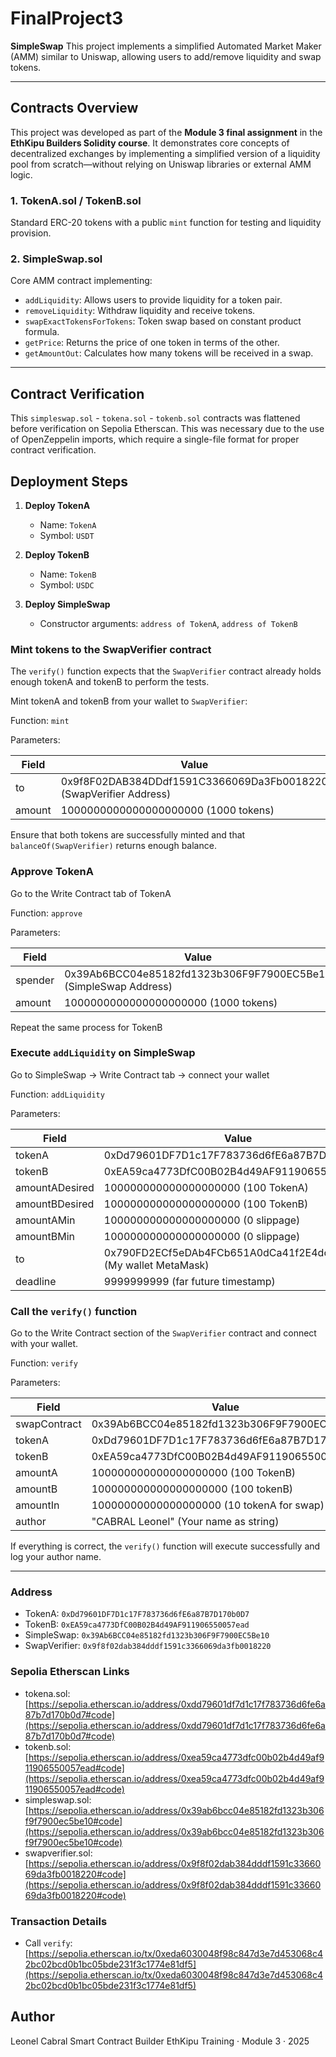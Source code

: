 # FinalProject3

**SimpleSwap** This project implements a simplified Automated Market Maker (AMM) similar to Uniswap, allowing users to add/remove liquidity and swap tokens.

---

## Contracts Overview

This project was developed as part of the **Module 3 final assignment** in the **EthKipu Builders Solidity course**. It demonstrates core concepts of decentralized exchanges by implementing a simplified version of a liquidity pool from scratch—without relying on Uniswap libraries or external AMM logic.

### 1. TokenA.sol / TokenB.sol

Standard ERC-20 tokens with a public `mint` function for testing and liquidity provision.

### 2. SimpleSwap.sol

Core AMM contract implementing:

* `addLiquidity`: Allows users to provide liquidity for a token pair.
* `removeLiquidity`: Withdraw liquidity and receive tokens.
* `swapExactTokensForTokens`: Token swap based on constant product formula.
* `getPrice`: Returns the price of one token in terms of the other.
* `getAmountOut`: Calculates how many tokens will be received in a swap.

---
## Contract Verification

This `simpleswap.sol` - `tokena.sol` - `tokenb.sol` contracts was flattened before verification on Sepolia Etherscan. This was necessary due to the use of OpenZeppelin imports, which require a single-file format for proper contract verification.

## Deployment Steps

1. **Deploy TokenA**

   * Name: `TokenA`
   * Symbol: `USDT`

2. **Deploy TokenB**

   * Name: `TokenB`
   * Symbol: `USDC`

3. **Deploy SimpleSwap**

   * Constructor arguments: `address of TokenA`, `address of TokenB`

### Mint tokens to the SwapVerifier contract

The `verify()` function expects that the `SwapVerifier` contract already holds enough tokenA and tokenB to perform the tests.

Mint tokenA and tokenB from your wallet to `SwapVerifier`:

Function: `mint`

Parameters:

| Field          | Value                                                             |
| -------------- | ----------------------------------------------------------------- |
| to             | 0x9f8F02DAB384DDdf1591C3366069Da3Fb0018220 (SwapVerifier Address) |
| amount         | 1000000000000000000000 (1000 tokens)                              |

Ensure that both tokens are successfully minted and that `balanceOf(SwapVerifier)` returns enough balance.

### Approve TokenA

Go to the Write Contract tab of TokenA

Function: `approve`

Parameters:

| Field          | Value                                                           |
| -------------- | --------------------------------------------------------------- |
| spender        | 0x39Ab6BCC04e85182fd1323b306F9F7900EC5Be10 (SimpleSwap Address) |
| amount         | 1000000000000000000000 (1000 tokens)                            |

Repeat the same process for TokenB

### Execute `addLiquidity` on SimpleSwap

Go to SimpleSwap → Write Contract tab → connect your wallet

Function: `addLiquidity`

Parameters:

| Field          | Value                                                           |
| -------------- | --------------------------------------------------------------- |
| tokenA         | 0xDd79601DF7D1c17F783736d6fE6a87B7D170b0D7                      |
| tokenB         | 0xEA59ca4773DfC00B02B4d49AF911906550057ead                      |
| amountADesired | 100000000000000000000 (100 TokenA)                              |
| amountBDesired | 100000000000000000000 (100 TokenB)                              |
| amountAMin     | 100000000000000000000 (0 slippage)                              |
| amountBMin     | 100000000000000000000 (0 slippage)                              |
| to             | 0x790FD2ECf5eDAb4FCb651A0dCa41f2E4dc673ccC (My wallet MetaMask) |
| deadline       | 9999999999 (far future timestamp)                               |

### Call the `verify()` function

Go to the Write Contract section of the `SwapVerifier` contract and connect with your wallet.

Function: `verify`

Parameters:

| Field          | Value                                               |
| -------------- | --------------------------------------------------- |
| swapContract   | 0x39Ab6BCC04e85182fd1323b306F9F7900EC5Be10          |
| tokenA         | 0xDd79601DF7D1c17F783736d6fE6a87B7D170b0D7          |
| tokenB         | 0xEA59ca4773DfC00B02B4d49AF911906550057ead          |
| amountA        | 100000000000000000000 (100 TokenB)                  |
| amountB        | 100000000000000000000 (100 tokenB)                  |
| amountIn       | 10000000000000000000 (10 tokenA for swap)           |
| author         | "CABRAL Leonel" (Your name as string)               |

If everything is correct, the `verify()` function will execute successfully and log your author name.

---

### Address

* TokenA: `0xDd79601DF7D1c17F783736d6fE6a87B7D170b0D7`
* TokenB: `0xEA59ca4773DfC00B02B4d49AF911906550057ead`
* SimpleSwap: `0x39Ab6BCC04e85182fd1323b306F9F7900EC5Be10`
* SwapVerifier: `0x9f8f02dab384dddf1591c3366069da3fb0018220`

### Sepolia Etherscan Links

* tokena.sol: [https://sepolia.etherscan.io/address/0xdd79601df7d1c17f783736d6fe6a87b7d170b0d7#code](https://sepolia.etherscan.io/address/0xdd79601df7d1c17f783736d6fe6a87b7d170b0d7#code)
* tokenb.sol: [https://sepolia.etherscan.io/address/0xea59ca4773dfc00b02b4d49af911906550057ead#code](https://sepolia.etherscan.io/address/0xea59ca4773dfc00b02b4d49af911906550057ead#code)
* simpleswap.sol: [https://sepolia.etherscan.io/address/0x39ab6bcc04e85182fd1323b306f9f7900ec5be10#code](https://sepolia.etherscan.io/address/0x39ab6bcc04e85182fd1323b306f9f7900ec5be10#code)
* swapverifier.sol: [https://sepolia.etherscan.io/address/0x9f8f02dab384dddf1591c3366069da3fb0018220#code](https://sepolia.etherscan.io/address/0x9f8f02dab384dddf1591c3366069da3fb0018220#code)

### Transaction Details

* Call `verify`: [https://sepolia.etherscan.io/tx/0xeda6030048f98c847d3e7d453068c42bc02bcd0b1bc05bde231f3c1774e81df5](https://sepolia.etherscan.io/tx/0xeda6030048f98c847d3e7d453068c42bc02bcd0b1bc05bde231f3c1774e81df5)

## Author

Leonel Cabral
Smart Contract Builder
EthKipu Training · Module 3 · 2025
